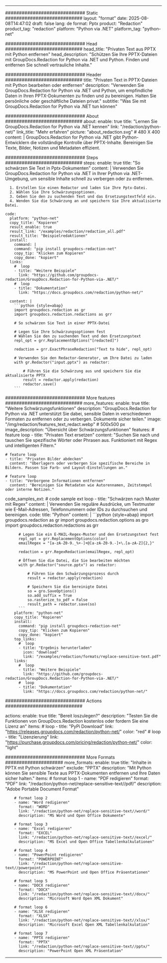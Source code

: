 
---
############################# Static ############################
layout: "format"
date:  2025-08-08T14:47:02
draft: false
lang: de
format: Pptx
product: "Redaction"
product_tag: "redaction"
platform: "Python via .NET"
platform_tag: "python-net"

############################# Head ############################
head_title: "Privaten Text aus PPTX mit Python entfernen"
head_description: "Schützen Sie Ihre PPTX-Dateien mit GroupDocs.Redaction for Python via .NET und Python. Finden und entfernen Sie schnell vertrauliche Inhalte."

############################# Header ############################
title: "Privaten Text in PPTX-Dateien mit Python bearbeiten oder entfernen" 
description: "Verwenden Sie GroupDocs.Redaction for Python via .NET und Python, um empfindliche Daten in Ihren PPTX-Dokumenten zu finden und zu bereinigen. Halten Sie persönliche oder geschäftliche Dateien privat."
subtitle: "Was Sie mit GroupDocs.Redaction for Python via .NET tun können" 

############################# About ############################
about:
    enable: true
    title: "Lernen Sie GroupDocs.Redaction for Python via .NET kennen"
    link: "/redaction/python-net/"
    link_title: "Mehr erfahren"
    picture: "about_redaction.svg" # 480 X 400
    content: |
       GroupDocs.Redaction for Python via .NET gibt Python-Entwicklern die vollständige Kontrolle über PPTX-Inhalte. Bereinigen Sie Texte, Bilder, Notizen und Metadaten effizient.

############################# Steps ############################
steps:
    enable: true
    title: "So schwärzen Sie Text in Pptx-Dokumenten"
    content: |
      Verwenden Sie GroupDocs.Redaction for Python via .NET in Ihrer Python via .NET-Umgebung, um sensible Inhalte schnell zu verbergen oder zu entfernen.
      
      1. Erstellen Sie einen Redactor und laden Sie Ihre Pptx-Datei.
      2. Wählen Sie Ihre Schwärzungsoptionen.
      3. Geben Sie den zu suchenden Text und das Ersetzungstextfeld ein.
      4. Wenden Sie die Schwärzung an und speichern Sie Ihre aktualisierte Datei.
   
    code:
      platform: "python-net"
      copy_title: "Kopieren"
      result_enable: true
      result_link: "/examples/redaction/redaction_all.pdf"
      result_title: "Beispielredaktionen"
      install:
        command: |
        command: "pip install groupdocs-redaction-net"
        copy_tip: "Klicken zum Kopieren"
        copy_done: "kopiert"
      links:
        #  loop
        - title: "Weitere Beispiele"
          link: "https://github.com/groupdocs-redaction/GroupDocs.Redaction-for-Python-via-.NET/"
        #  loop
        - title: "Dokumentation"
          link: "https://docs.groupdocs.com/redaction/python-net/"
          
      content: |
        ```python {style=abap}
        import groupdocs.redaction as gr
        import groupdocs.redaction.redactions as grr

        # So schwärzen Sie Text in einer PPTX-Datei

        # Legen Sie Ihre Schwärzungsoptionen fest
        # Wählen Sie den zu suchenden Text und den Ersetzungstext
        repl_opt = grr.ReplacementOptions("[redacted]")
                
        redaction = grr.ExactPhraseRedaction("Text to hide", repl_opt)

        # Verwenden Sie den Redactor-Generator, um Ihre Datei zu laden
        with gr.Redactor("input.pptx") as redactor:

            # Führen Sie die Schwärzung aus und speichern Sie die aktualisierte PPTX
            result = redactor.apply(redaction)
            redactor.save()
        ```            


############################# More features ############################
more_features:
  enable: true
  title: "Weitere Schwärzungsfunktionen"
  description: "GroupDocs.Redaction for Python via .NET unterstützt Sie dabei, sensible Daten in verschiedenen Formaten zu entfernen oder zu verbergen. Dokumente sicher teilen."
  image: "/img/redaction/features_text_redact.webp" # 500x500 px
  image_description: "Übersicht über Schwärzungsfunktionen"
  features:
    # feature loop
    - title: "Privaten Text ersetzen"
      content: "Suchen Sie nach und tauschen Sie spezifische Wörter oder Phrasen aus. Funktioniert mit Regex und intelligenten Filtern."

    # feature loop
    - title: "Privaten Bilder abdecken"
      content: "Überlagern oder verbergen Sie spezifische Bereiche in Bildern. Passen Sie Farb- und Layout-Einstellungen an."

    # feature loop
    - title: "Verborgene Informationen entfernen"
      content: "Bereinigen Sie Metadaten wie Autorennamen, Zeitstempel oder interne Notizen."
      
  code_samples_ext:
    # code sample ext loop
    - title: "Schwärzen nach Muster mit Regex"
      content: |
        Verwenden Sie reguläre Ausdrücke, um Textmuster wie E-Mail-Adressen, Telefonnummern oder IDs zu durchsuchen und bereinigen.
      code:
        title: "Python"
        content: |
          ```python {style=abap}
          import groupdocs.redaction as gr
          import groupdocs.redaction.options as gro
          import groupdocs.redaction.redactions as grr

          # Legen Sie ein E-MAIL-Regex-Muster und den Ersetzungstext fest
          repl_opt = grr.ReplacementOptions(color)
          emailRegex = "[a-zA-Z0-9._%+-]+@[a-zA-Z0-9.-]+\.[a-zA-Z]{2,}"

          redaction = grr.RegexRedaction(emailRegex, repl_opt)

          # Öffnen Sie die Datei, die Sie bearbeiten möchten
          with gr.Redactor("source.pptx") as redactor:

              # Führen Sie den Schwärzungsprozess durch
              result = redactor.apply(redaction)

              # Speichern Sie die bereinigte Datei
              so = gro.SaveOptions()
              so.add_suffix = True
              so.rasterize_to_pdf = False
              result_path = redactor.save(so)
          ```
        platform: "python-net"
        copy_title: "Kopieren"
        install:
          command: "pip install groupdocs-redaction-net"
          copy_tip: "Klicken zum Kopieren"
          copy_done: "kopiert"
        top_links:
          #  loop
          - title: "Ergebnis herunterladen"
            icon: "download"
            link: "/examples/redaction/formats/replace-sensitive-text.pdf"
        links:
          #  loop
          - title: "Weitere Beispiele"
            link: "https://github.com/groupdocs-redaction/GroupDocs.Redaction-for-Python-via-.NET/"
          #  loop
          - title: "Dokumentation"
            link: "https://docs.groupdocs.com/redaction/python-net/"


############################# Actions ############################

actions:
  enable: true
  title: "Bereit loszulegen?"
  description: "Testen Sie die Funktionen von GroupDocs.Redaction kostenlos oder fordern Sie eine Lizenz an"
  items:
    #  loop
    - title: "PyPi Download"
      link: "https://releases.groupdocs.com/redaction/python-net/"
      color: "red"
        #  loop
    - title: "Lizenzierung"
      link: "https://purchase.groupdocs.com/pricing/redaction/python-net/"
      color: "light"


############################# More Formats #####################
more_formats:
    enable: true
    title: "Inhalte in PPTX mit Python schwärzen"
    exclude: "PPTX"
    description: "Mit Python können Sie sensible Texte aus PPTX-Dokumenten entfernen und Ihre Daten sicher halten."
    items: 
        # format loop 1
        - name: "PDF redigieren"
          format: "PDF"
          link: "/redaction/python-net/replace-sensitive-text//pdf/"
          description: "Adobe Portable Document Format"

        # format loop 2
        - name: "Word redigieren"
          format: "WORD"
          link: "/redaction/python-net/replace-sensitive-text//word/"
          description: "MS Word und Open Office Dokumente"
          
        # format loop 3
        - name: "Excel redigieren"
          format: "EXCEL"
          link: "/redaction/python-net/replace-sensitive-text//excel/"
          description: "MS Excel und Open Office Tabellenkalkulationen"

        # format loop 4
        - name: "PowerPoint redigieren"
          format: "POWERPOINT"
          link: "/redaction/python-net/replace-sensitive-text//powerpoint/"
          description: "MS PowerPoint und Open Office Präsentationen"

        # format loop 5
        - name: "DOCX redigieren"
          format: "DOCX"
          link: "/redaction/python-net/replace-sensitive-text//docx/"
          description: "Microsoft Word Open XML Dokument"
          
        # format loop 6
        - name: "XLSX redigieren"
          format: "XLSX"
          link: "/redaction/python-net/replace-sensitive-text//xlsx/"
          description: "Microsoft Excel Open XML Tabellenkalkulation"
          
        # format loop 7
        - name: "PPTX redigieren"
          format: "PPTX"
          link: "/redaction/python-net/replace-sensitive-text//pptx/"
          description: "PowerPoint Open XML Präsentation"


---